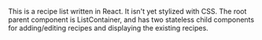 This is  a recipe list written in React. It isn't yet stylized with CSS. The root parent component is ListContainer, and has two stateless child components for adding/editing recipes and displaying the existing recipes.